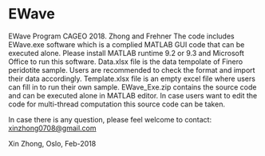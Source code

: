 # EWave
EWave Program CAGEO 2018. Zhong and Frehner
The code includes EWave.exe software which is a complied MATLAB GUI code that can be executed alone. Please install MATLAB runtime 9.2 or 9.3 and Microsoft Office to run this software.
Data.xlsx file is the data tempolate of Finero peridotite sample. Users are recommended to check the format and import their data accordingly.
Template.xlsx file is an empty excel file where users can fill in to run their own sample.
EWave_Exe.zip contains the source code and can be executed alone in MATLAB editor. In case users want to edit the code for multi-thread computation this source code can be taken.

In case there is any question, please feel welcome to contact: xinzhong0708@gmail.com

Xin Zhong, Oslo, Feb-2018

